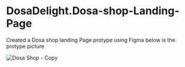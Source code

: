 # DosaDelight.Dosa-shop-Landing-Page

Created a Dosa shop landing Page protype using Figma below is the protype picture 

![Dosa Shop - Copy](https://user-images.githubusercontent.com/64695863/140777963-d7ddc711-c30d-4818-adcd-a9ee532db2ac.png)
